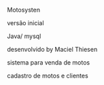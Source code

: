 Motosysten

versão inicial

Java/ mysql

desenvolvido by Maciel Thiesen

sistema para venda de motos

cadastro de motos e clientes
